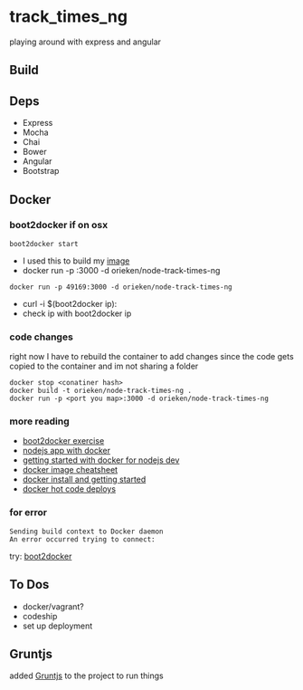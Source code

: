 # track_times_ng
playing around with express and angular

## Build

## Deps

* Express
* Mocha
* Chai
* Bower
* Angular 
* Bootstrap


## Docker
 
### boot2docker if on osx
  
  ```
  boot2docker start
  ```

* I used this to build my [image](https://docs.docker.com/examples/nodejs_web_app/)
* docker run -p <port you map>:3000 -d orieken/node-track-times-ng

```
docker run -p 49169:3000 -d orieken/node-track-times-ng
```

* curl -i $(boot2docker ip):<port you map>
* check ip with boot2docker ip

### code changes

right now I have to rebuild the container to add changes since the code gets copied to the container 
and im not sharing a folder

```
docker stop <conatiner hash>
docker build -t orieken/node-track-times-ng .
docker run -p <port you map>:3000 -d orieken/node-track-times-ng
```
 

### more reading

* [boot2docker exercise](https://docs.docker.com/installation/mac/)
* [nodejs app with docker](http://thenewstack.io/examples-of-building-a-node-js-app-with-docker/)
* [getting started with docker for nodejs dev](https://www.airpair.com/node.js/posts/getting-started-with-docker-for-the-nodejs-dev)
* [docker image cheatsheet](https://developer.basespace.illumina.com/docs/content/documentation/native-apps/manage-docker-image)
* [docker install and getting started](https://www.digitalocean.com/community/tutorials/how-to-install-and-use-docker-getting-started)
* [docker hot code deploys](http://blog.ionic.io/docker-hot-code-deploys/)


### for error
 
 ```
 Sending build context to Docker daemon 
 An error occurred trying to connect:
 ```
 
 try: [boot2docker](https://gist.github.com/garthk/d5a17007c277aa5c76de)
 
## To Dos

* docker/vagrant?
* codeship
* set up deployment 


## Gruntjs

added [Gruntjs](http://gruntjs.com/getting-started) to the project to run things



